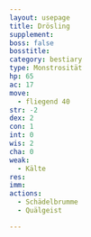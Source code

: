 ```yaml
---
layout: usepage
title: Drösling
supplement: 
boss: false
bosstitle: 
category: bestiary
type: Monstrosität
hp: 65
ac: 17
move:
  - fliegend 40
str: -2
dex: 2
con: 1
int: 0
wis: 2
cha: 0
weak:
  - Kälte
res:
imm:
actions:
  - Schädelbrumme
  - Quälgeist

---
```

